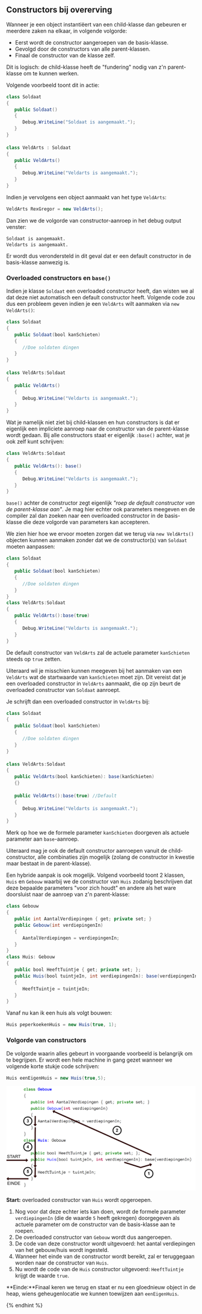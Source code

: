 ## Constructors bij overerving

Wanneer je een object instantiëert van een child-klasse dan gebeuren er meerdere zaken na elkaar, in volgende volgorde:

* Eerst wordt de constructor aangeroepen van de basis-klasse.
* Gevolgd door de constructors van alle parent-klassen.
* Finaal de constructor van de klasse zelf.

Dit is logisch: de child-klasse heeft de "fundering" nodig van z'n parent-klasse om te kunnen werken. 

Volgende voorbeeld toont dit in actie:

```java
class Soldaat
{
   public Soldaat() 
   {
      Debug.WriteLine("Soldaat is aangemaakt.");
   }
}

class VeldArts : Soldaat
{
   public VeldArts()
   {
      Debug.WriteLine("Veldarts is aangemaakt.");
   }
}
```

Indien je vervolgens een object aanmaakt van het type ``VeldArts``:


```java
VeldArts RexGregor = new VeldArts();
```

Dan zien we de volgorde van constructor-aanroep in het debug output venster:


```text
Soldaat is aangemaakt.
Veldarts is aangemaakt.
```

Er wordt dus verondersteld in dit geval dat er een default constructor in de basis-klasse aanwezig is.



### Overloaded constructors en ``base()``

Indien je klasse ``Soldaat`` een overloaded constructor heeft, dan wisten we al dat deze niet automatisch een default constructor heeft. Volgende code zou dus een probleem geven indien je een ``VeldArts`` wilt aanmaken via ``new VeldArts()``:
```java
class Soldaat
{
   public Soldaat(bool kanSchieten) 
   {
      //Doe soldaten dingen
   }
}

class VeldArts:Soldaat
{
   public VeldArts()
   {
      Debug.WriteLine("Veldarts is aangemaakt.");
   }
}
```

Wat je namelijk niet ziet bij child-klassen en hun constructors is dat er eigenlijk een impliciete aanroep naar de constructor van de parent-klasse wordt gedaan. Bij alle constructors staat er eigenlijk ``:base()`` achter, wat je ook zelf kunt schrijven:

```java
class VeldArts:Soldaat
{
   public VeldArts(): base()
   {
      Debug.WriteLine("Veldarts is aangemaakt.");
   }
}
```

``base()`` achter de constructor zegt eigenlijk *"roep de default constructor van de parent-klasse aan"*. Je mag hier echter ook parameters meegeven en de compiler zal dan zoeken naar een overloaded constructor in de basis-klasse die deze volgorde van parameters kan accepteren.




We zien hier  hoe we ervoor moeten zorgen dat we terug via ``new VeldArts()`` objecten kunnen aanmaken zonder dat we de constructor(s) van ``Soldaat`` moeten aanpassen:
```java
class Soldaat
{
   public Soldaat(bool kanSchieten) 
   {
      //Doe soldaten dingen
   }
}
class VeldArts:Soldaat
{
   public VeldArts():base(true)
   {
      Debug.WriteLine("Veldarts is aangemaakt.");
   }
}
```

De default constructor van ``VeldArts`` zal de actuele parameter ``kanSchieten``  steeds op ``true`` zetten.

Uiteraard wil je misschien kunnen meegeven bij het aanmaken van een ``VeldArts`` wat de startwaarde van ``kanSchieten`` moet zijn. Dit vereist dat je een overloaded constructor in ``VeldArts`` aanmaakt, die op zijn beurt de overloaded constructor van ``Soldaat`` aanroept. 

Je schrijft dan een overloaded constructor in ``VeldArts`` bij:

```java
class Soldaat
{
   public Soldaat(bool kanSchieten) 
   {
      //Doe soldaten dingen
   }
}

class VeldArts:Soldaat
{
   public VeldArts(bool kanSchieten): base(kanSchieten)
   {} 

   public VeldArts():base(true) //Default
   {
      Debug.WriteLine("Veldarts is aangemaakt.");
   }
}
```

Merk op hoe we de formele parameter ``kanSchieten`` doorgeven als actuele parameter aan ``base``-aanroep.

Uiteraard mag je ook de default constructor aanroepen vanuit de child-constructor, alle combinaties zijn mogelijk (zolang de constructor in kwestie maar bestaat in de parent-klasse).



Een hybride aanpak is ook mogelijk. Volgend voorbeeld toont 2 klassen, ``Huis`` en ``Gebouw`` waarbij we de constructor van ``Huis`` zodanig beschrijven dat deze bepaalde parameters "voor zich houdt" en andere als het ware doorsluist naar de aanroep van z'n parent-klasse:

```java
class Gebouw
{
   public int AantalVerdiepingen { get; private set; }
   public Gebouw(int verdiepingenIn)
   {
      AantalVerdiepingen = verdiepingenIn;
   }
}
class Huis: Gebouw
{
   public bool HeeftTuintje { get; private set; };
   public Huis(bool tuintjeIn, int verdiepingenIn): base(verdiepingenIn)
   {
      HeeftTuintje = tuintjeIn;
   }
}
```
Vanaf nu kan ik een huis als volgt bouwen:


```java
Huis peperkoekenHuis = new Huis(true, 1);
```



### Volgorde van constructors

De volgorde waarin alles gebeurt in voorgaande voorbeeld is belangrijk om te begrijpen. Er wordt een hele machine in gang gezet wanneer we volgende korte stukje code schrijven:


```java
Huis eenEigenHuis = new Huis(true,5);
```

![Achter de schermen gebeurt er aardig wat bij overerving wanneer we een object aanmaken.](../assets/7_overerving/constflow.png)


**Start:** overloaded constructor van ``Huis`` wordt opgeroepen.
1. Nog voor dat deze echter iets kan doen, wordt de formele parameter ``verdiepingenIn`` (die de waarde ``5`` heeft gekregen) doorgegeven als actuele parameter om de constructor van de basis-klasse aan te roepen.
2. De overloaded constructor van ``Gebouw`` wordt dus aangeroepen.
3. De code van deze constructor wordt uitgevoerd: het aantal verdiepingen van het gebouw/huis wordt ingesteld.
4. Wanneer het einde van de constructor wordt bereikt, zal er teruggegaan worden naar de constructor van ``Huis``.
5. Nu wordt de code van de ``Huis`` constructor uitgevoerd: ``HeeftTuintje`` krijgt de waarde ``true``.

**Einde:**Finaal keren we terug en staat er nu een gloednieuw object in de heap, wiens geheugenlocatie we kunnen toewijzen aan ``eenEigenHuis``.


{% endhint %}



